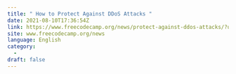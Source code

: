 ```yaml
---
title: " How to Protect Against DDoS Attacks "
date: 2021-08-10T17:36:54Z
link: https://www.freecodecamp.org/news/protect-against-ddos-attacks/?utm_medium=RSS&utm_source=news.12bit.vn
site: www.freecodecamp.org/news
language: English
category:
  -   
draft: false
---
```

